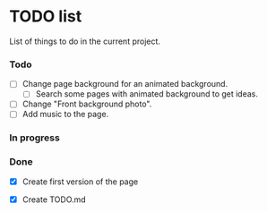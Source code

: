 # TODO list
List of things to do in the current project.

### Todo 
- [ ] Change page background for an animated background.
  - [ ] Search some pages with animated background to get ideas.
- [ ] Change "Front background photo".    
- [ ] Add music to the page.    

### In progress

### Done 
- [x] Create first version of the page 
- [x] Create TODO.md

